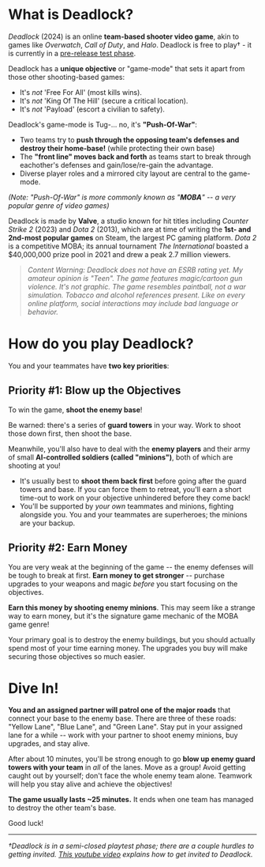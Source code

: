 # What is Deadlock?

*Deadlock* (2024) is an online **team-based shooter video game**, akin to games like *Overwatch*, *Call of Duty*, and *Halo*. Deadlock is free to play† - it is currently in a [pre-release test phase](https://store.steampowered.com/app/1422450/Deadlock/).

Deadlock has a **unique objective** or "game-mode" that sets it apart from those other shooting-based games:
- It's *not* 'Free For All' (most kills wins).
- It's *not* 'King Of The Hill' (secure a critical location).
- It's *not* 'Payload' (escort a civilian to safety).

Deadlock's game-mode is Tug-... no, it's **"Push-Of-War"**:
- Two teams try to **push through the opposing team's defenses and destroy their home-base!** (while protecting their own base)
- The **"front line" moves back and forth** as teams start to break through eachother's defenses and gain/lose/re-gain the advantage.
- Diverse player roles and a mirrored city layout are central to the game-mode.

*(Note: "Push-Of-War" is more commonly known as "**MOBA**" -- a very popular genre of video games)*

Deadlock is made by **Valve**, a studio known for hit titles including *Counter Strike 2* (2023) and *Dota 2* (2013), which are at time of writing the **1st- and 2nd-most popular games** on Steam, the largest PC gaming platform. *Dota 2* is a competitive MOBA; its annual tournament *The International* boasted a $40,000,000 prize pool in 2021 and drew a peak 2.7 million viewers.

> *Content Warning: Deadlock does not have an ESRB rating yet. My amateur opinion is "Teen". The game features magic/cartoon gun violence. It's not graphic. The game resembles paintball, not a war simulation. Tobacco and alcohol references present. Like on every online platform, social interactions may include bad language or behavior.*

# How do you play Deadlock?

You and your teammates have **two key priorities**:

## Priority #1: Blow up the Objectives

To win the game, **shoot the enemy base**!

Be warned: there's a series of **guard towers** in your way. Work to shoot those down first, then shoot the base.

Meanwhile, you'll also have to deal with the **enemy players** and their army of small **AI-controlled soldiers (called "minions")**, both of which are shooting at you!
- It's usually best to **shoot them back first** before going after the guard towers and base. If you can force them to retreat, you'll earn a short time-out to work on your objective unhindered before they come back!
- You'll be supported by *your own* teammates and minions, fighting alongside you. You and your teammates are superheroes; the minions are your backup.

## Priority #2: Earn Money

You are very weak at the beginning of the game -- the enemy defenses will be tough to break at first. **Earn money to get stronger** -- purchase upgrades to your weapons and magic *before* you start focusing on the objectives.

**Earn this money by shooting enemy minions**. This may seem like a strange way to earn money, but it's the signature game mechanic of the MOBA game genre!

Your primary goal is to destroy the enemy buildings, but you should actually spend most of your time earning money. The upgrades you buy will make securing those objectives so much easier.

# Dive In!

**You and an assigned partner will patrol one of the major roads** that connect your base to the enemy base. There are three of these roads: "Yellow Lane", "Blue Lane", and "Green Lane". Stay put in your assigned lane for a while -- work with your partner to shoot enemy minions, buy upgrades, and stay alive.

After about 10 minutes, you'll be strong enough to go **blow up enemy guard towers with your team** in *all* of the lanes. Move as a group! Avoid getting caught out by yourself; don't face the whole enemy team alone. Teamwork will help you stay alive and achieve the objectives!

**The game usually lasts ~25 minutes.** It ends when one team has managed to destroy the other team's base.

Good luck!

---

*†Deadlock is in a semi-closed playtest phase; there are a couple hurdles to getting invited. [This youtube video](https://youtu.be/vejH1ttHfK4?t=125) explains how to get invited to Deadlock.*

